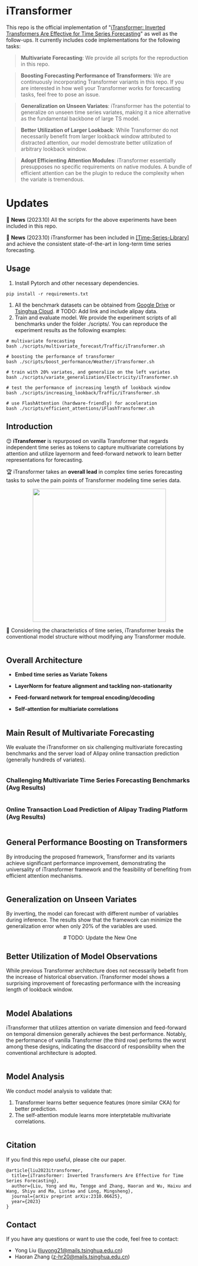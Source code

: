 # iTransformer

This repo is the official implementation of "[iTransformer: Inverted Transformers Are Effective for Time Series Forecasting](https://arxiv.org/abs/2310.06625)" as well as the follow-ups. It currently includes code implementations for the following tasks:

> **Multivariate Forecasting**: We provide all scripts for the reproduction in this repo.

> **Boosting Forecasting Performance of Transformers**: We are continuously incorporating Transformer variants in this repo. If you are interested in how well your Transformer works for forecasting tasks, feel free to pose an issue.

> **Generalization on Unseen Variates**: iTransformer has the potential to generalize on unseen time series variates, making it a nice alternative as the fundamental backbone of large TS model.

> **Better Utilization of Larger Lookback**: While Transformer do not necessarily benefit from larger lookback window attributed to distracted attention, our model demostrate better utilization of arbitrary lookback window.

> **Adopt Efficienting Attention Modules**: iTransformer essentially presupposes no specific requirements on native modules. A bundle of efficient attention can be the plugin to reduce the complexity when the variate is tremendous.

# Updates

:triangular_flag_on_post: **News** (2023.10) All the scripts for the above experiments have been included in this repo.

:triangular_flag_on_post: **News** (2023.10) iTransformer has been included in [[Time-Series-Library]](https://github.com/thuml/Time-Series-Library) and achieve the consistent state-of-the-art in long-term time series forecasting.


## Usage 

1. Install Pytorch and other necessary dependencies.
```
pip install -r requirements.txt
```
1. All the benchmark datasets can be obtained from [Google Drive]() or [Tsinghua Cloud](). # TODO: Add link and include alipay data.
2. Train and evaluate model. We provide the experiment scripts of all benchmarks under the folder ./scripts/. You can reproduce the experiment results as the following examples:

```
# multivariate forecasting
bash ./scripts/multivariate_forecast/Traffic/iTransformer.sh

# boosting the performance of transformer
bash ./scripts/boost_performance/Weather/iTransformer.sh

# train with 20% variates, and generalize on the left variates
bash ./scripts/variate_generalization/Electricity/iTransformer.sh

# test the performance of increasing length of lookback window
bash ./scripts/increasing_lookback/Traffic/iTransformer.sh

# use FlashAttention (hardware-friendly) for acceleration
bash ./scripts/efficient_attentions/iFlashTransformer.sh
```

## Introduction


😊 **iTransformer** is repurposed on vanilla Transformer that regards independent time series as tokens to capture multivariate correlations by attention and utilize layernorm and feed-forward network to learn better representations for forecasting.

🏆 iTransformer takes an **overall lead** in complex time series forecasting tasks to solve the pain points of Transformer modeling time series data.

<p align="center">
<img src="./figures/radar.png" height = "360" alt="" align=center />
</p>

🌟 Considering the characteristics of time series, iTransformer breaks the conventional model structure without modifying any Transformer module.

<p align="center">
<img src="./figures/motivation.png"  alt="" align=center />
</p>

## Overall Architecture

- **Embed time series as Variate Tokens**

- **LayerNorm for feature alignment and tackling non-stationarity**

- **Feed-forward network for temproal encoding/decoding**

- **Self-attention for multiariate correlations**


<p align="center">
<img src="./figures/architecture.png" alt="" align=center />
</p>

## Main Result of Multivariate Forecasting
We evaluate the iTransformer on six challenging multivariate forecasting benchmarks and the server load of Alipay online transaction prediction (generally hundreds of variates).

<p align="center">
<img src="./figures/datasets.png" alt="" align=center />
</p>

### Challenging Multivariate Time Series Forecasting Benchmarks (Avg Results)

<p align="center">
<img src="./figures/main_results.png" alt="" align=center />
</p>

### Online Transaction Load Prediction of Alipay Trading Platform (Avg Results) 



<p align="center">
<img src="./figures/main_results_alipay.png" alt="" align=center />
</p>

## General Performance Boosting on Transformers

By introducing the proposed framework, Transformer and its variants achieve significant performance improvement, demonstrating the universality of iTransformer framework and the feasibility of benefiting from efficient attention mechanisms.

<p align="center">
<img src="./figures/boosting.png" alt="" align=center />
</p>

## Generalization on Unseen Variates

By inverting, the model can forecast with different number of variables during inference. The results show that the framework can minimize the generalization error when only 20% of the variables are used.

<p align="center">
<img src="./figures/generability.png" alt="" align=center /> # TODO: Update the New One
</p>

## Better Utilization of Model Observations
While previous Transformer architecture does not necessarily bebefit from the increase of historical observation. iTransformer model shows a surprising improvement of forecasting performance with the increasing length of lookback window.

<p align="center">
<img src="./figures/increase_lookback.png" alt="" align=center />
</p>

## Model Abalations

iTransformer that utilizes attention on variate dimension and feed-forward on temporal dimension generally achieves the best performance. Notably, the performance of vanilla Transformer (the third row) performs the worst among these designs, indicating the disaccord of responsibility when the conventional architecture is adopted.

<p align="center">
<img src="./figures/ablations.png" alt="" align=center />
</p>

## Model Analysis
We conduct model analysis to validate that:
1. Transformer learns better sequence features (more similar CKA) for better prediction.
2. The self-attention module learns more interptetable multivariate correlations.

<p align="center">
<img src="./figures/analysis.png" alt="" align=center />
</p>

## Citation

If you find this repo useful, please cite our paper. 

```
@article{liu2023itransformer,
  title={iTransformer: Inverted Transformers Are Effective for Time Series Forecasting},
  author={Liu, Yong and Hu, Tengge and Zhang, Haoran and Wu, Haixu and Wang, Shiyu and Ma, Lintao and Long, Mingsheng},
  journal={arXiv preprint arXiv:2310.06625},
  year={2023}
}
```

## Contact

If you have any questions or want to use the code, feel free to contact:
* Yong Liu (liuyong21@mails.tsinghua.edu.cn)
* Haoran Zhang (z-hr20@mails.tsinghua.edu.cn)